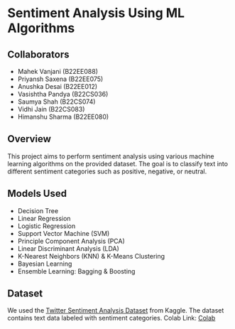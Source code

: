 # Sentiment Analysis Using ML Algorithms

## Collaborators
- Mahek Vanjani (B22EE088)
- Priyansh Saxena (B22EE075)
- Anushka Desai (B22EE012)
- Vasishtha Pandya (B22CS036)
- Saumya Shah (B22CS074)
- Vidhi Jain (B22CS083)
- Himanshu Sharma (B22EE080)

## Overview
This project aims to perform sentiment analysis using various machine learning algorithms on the provided dataset. The goal is to classify text into different sentiment categories such as positive, negative, or neutral.

## Models Used
- Decision Tree
- Linear Regression
- Logistic Regression
- Support Vector Machine (SVM)
- Principle Component Analysis (PCA)
- Linear Discriminant Analysis (LDA)
- K-Nearest Neighbors (KNN) & K-Means Clustering
- Bayesian Learning
- Ensemble Learning: Bagging & Boosting

## Dataset
We used the [Twitter Sentiment Analysis Dataset](https://www.kaggle.com/datasets/abhi8923shriv/sentiment-analysis-dataset) from Kaggle. The dataset contains text data labeled with sentiment categories.
Colab Link: [Colab](https://colab.research.google.com/drive/1ug2b57UxgkH2TPAd7KxL-AcucrVMr5lM?usp=chrome_ntp)
